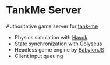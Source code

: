 # TankMe Server

Authoritative game server for [tank-me](https://github.com/saurabh-prosoft/tank-me)


- Physics simulation with [Havok](https://github.com/BabylonJS/havok)
- State synchronization with [Colyseus](https://github.com/colyseus/colyseus)
- Headless game engine by [BabylonJS](https://doc.babylonjs.com/typedoc/classes/BABYLON.NullEngine)
- Client input queuing